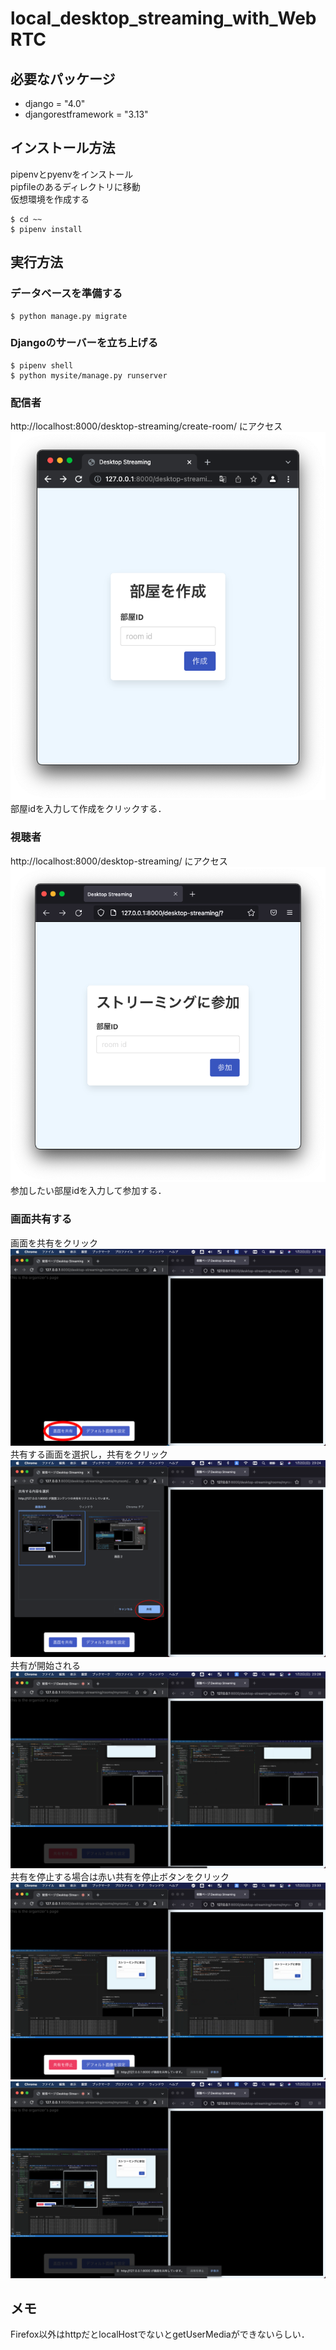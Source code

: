 # local_desktop_streaming_with_WebRTC
## 必要なパッケージ
* django = "4.0"
* djangorestframework = "3.13"
## インストール方法
pipenvとpyenvをインストール  
pipfileのあるディレクトリに移動  
仮想環境を作成する  
```
$ cd ~~
$ pipenv install
```
## 実行方法
### データベースを準備する
```
$ python manage.py migrate
```
### Djangoのサーバーを立ち上げる
```
$ pipenv shell
$ python mysite/manage.py runserver
```
### 配信者
http://localhost:8000/desktop-streaming/create-room/ にアクセス
![create room img](/img/create_room.png)<br>
部屋idを入力して作成をクリックする．
### 視聴者
http://localhost:8000/desktop-streaming/ にアクセス
![join img](/img/join.png)<br>
参加したい部屋idを入力して参加する．
### 画面共有する
画面を共有をクリック  
![click share desktop button](/img/share1.png)<br>
共有する画面を選択し，共有をクリック  
![choose  desktop and click share button](/img/share2.png)<br>
共有が開始される  
![sharing desktop begin](/img/share3.png)<br>
共有を停止する場合は赤い共有を停止ボタンをクリック
![push red button to stop desktop begin](/img/share4.png)<br>
![a after stop sharing screen shot ](/img/share5.png)<br>

## メモ
Firefox以外はhttpだとlocalHostでないとgetUserMediaができないらしい．  
